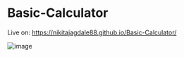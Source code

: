 # Basic-Calculator
Live on:
https://nikitajagdale88.github.io/Basic-Calculator/

![image](https://github.com/NikitaJagdale88/Basic-Calculator/assets/128221436/9ae94959-20fb-4cef-8de4-c6c5647c21f7)



